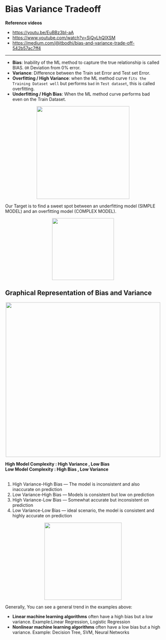 # Bias Variance Tradeoff

<strong> Reference videos </strong>
- https://youtu.be/EuBBz3bI-aA
- https://www.youtube.com/watch?v=SjQyLhQIXSM
- https://medium.com/@itbodhi/bias-and-variance-trade-off-542b57ac7ff4

<hr>

- **Bias**: Inability of the ML method to capture the true relationship is called BIAS. `OR` Deviation from 0% error.<br>
- **Variance**: Difference between the Train set Error and Test set Error.
- **Overfitting / High Variance**: when the ML method curve `fits the Training Dataset well` but performs `bad` in `Test dataset`, this is called overfitting.
- **Underfitting / High Bias**: When the ML method curve performs bad even on the Train Dataset.

<p align="center"><img src = "https://user-images.githubusercontent.com/76818035/172215482-4c05bc68-da77-491a-aaa7-6f691d44373e.png" height=300px></p>

Our Target is to find a sweet spot between an underfitting model (SIMPLE MODEL) and an overfitting model (COMPLEX MODEL).

<p align="center"><img src="https://user-images.githubusercontent.com/76818035/172217783-66f9a00a-2fbb-4e8f-ab80-3caa8f1d5bee.png" height = 200px></p>

## Graphical Representation of Bias and Variance

<p align="center"> <img src="https://user-images.githubusercontent.com/76818035/172222234-c1b1d5df-e804-4d92-ab49-2f73d982d1e4.png" height=500px></p>

<strong>
High Model Complexity : High Variance , Low Bias <br>
Low Model Complexity : High Bias , Low Variance
</strong>
<br><br>

1. High Variance-High Bias — The model is inconsistent and also inaccurate on prediction
2. Low Variance-High Bias — Models is consistent but low on prediction
3. High Variance-Low Bias — Somewhat accurate but inconsistent on prediction
4. Low Variance-Low Bias — ideal scenario, the model is consistent and highly accurate on prediction

<p align = 'center'><img src="https://user-images.githubusercontent.com/76818035/172227616-ec51a6a1-eb6a-4d61-be4d-37f8b026bb73.png" height="250px"></p>

Generally, You can see a general trend in the examples above:

- **Linear machine learning algorithms** often have a high bias but a low variance. Example:Linear Regression, Logistic Regression <br>
- **Nonlinear machine learning algorithms** often have a low bias but a high variance. Example: Decision Tree, SVM, Neural Networks
